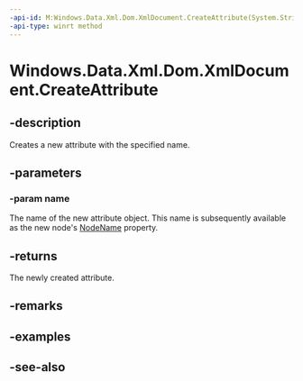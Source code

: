 ```yaml
---
-api-id: M:Windows.Data.Xml.Dom.XmlDocument.CreateAttribute(System.String)
-api-type: winrt method
---
```


<!-- Method syntax
public Windows.Data.Xml.Dom.XmlAttribute CreateAttribute(System.String name)
-->

# Windows.Data.Xml.Dom.XmlDocument.CreateAttribute

## -description
Creates a new attribute with the specified name.

## -parameters
### -param name
The name of the new attribute object. This name is subsequently available as the new node's [NodeName](xmlattribute_nodename.md) property.

## -returns
The newly created attribute.

## -remarks

## -examples

## -see-also
